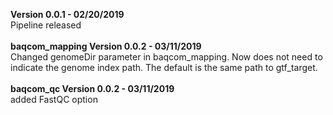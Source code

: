 <b> Version 0.0.1 - 02/20/2019 </b><br>
  Pipeline released<br><br>
<b> baqcom_mapping Version 0.0.2 - 03/11/2019 </b><br>
Changed genomeDir parameter in baqcom_mapping. Now does not need to indicate the genome index path. The default is the same path to gtf_target.<br><br>
<b> baqcom_qc Version 0.0.2 - 03/11/2019 </b><br>
added FastQC option
